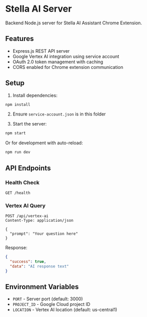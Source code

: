 # Stella AI Server

Backend Node.js server for Stella AI Assistant Chrome Extension.

## Features

- Express.js REST API server
- Google Vertex AI integration using service account
- OAuth 2.0 token management with caching
- CORS enabled for Chrome extension communication

## Setup

1. Install dependencies:
```bash
npm install
```

2. Ensure `service-account.json` is in this folder

3. Start the server:
```bash
npm start
```

Or for development with auto-reload:
```bash
npm run dev
```

## API Endpoints

### Health Check
```
GET /health
```

### Vertex AI Query
```
POST /api/vertex-ai
Content-Type: application/json

{
  "prompt": "Your question here"
}
```

Response:
```json
{
  "success": true,
  "data": "AI response text"
}
```

## Environment Variables

- `PORT` - Server port (default: 3000)
- `PROJECT_ID` - Google Cloud project ID
- `LOCATION` - Vertex AI location (default: us-central1)
